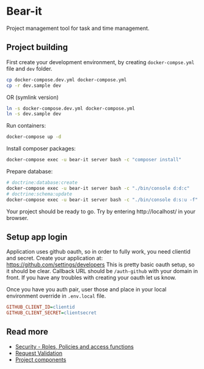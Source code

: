 # Bear-it
Project management tool for task and time management.

## Project building

First create your development environment, by creating `docker-compse.yml` file and `dev` folder.
```bash
cp docker-compose.dev.yml docker-compose.yml
cp -r dev.sample dev
```
OR (symlink version)
```bash
ln -s docker-compose.dev.yml docker-compose.yml
ln -s dev.sample dev
```

Run containers:
```bash
docker-compose up -d
```

Install composer packages:
```bash
docker-compose exec -u bear-it server bash -c "composer install"
```

Prepare database:
```bash
# doctrine:database:create
docker-compose exec -u bear-it server bash -c "./bin/console d:d:c"
# doctrine:schema:update
docker-compose exec -u bear-it server bash -c "./bin/console d:s:u -f"
```

Your project should be ready to go. Try by entering http://localhost/ in your browser.

## Setup app login 
Application uses github oauth, so in order to fully work, you need clientid and secret. Create your application at: https://github.com/settings/developers
This is pretty basic oauth setup, so it should be clear. Callback URL should be `/auth-github` with your domain in front. If you have any troubles with creating your oauth let us know.

Once you have you auth pair, user those and place in your local environment override in `.env.local` file.
```ini
GITHUB_CLIENT_ID=clientid
GITHUB_CLIENT_SECRET=clientsecret
``` 

## Read more

* [Security - Roles, Policies and access functions](doc/security/index.md)
* [Request Validation](doc/api/validation.md)
* [Project components](doc/project-components.md)
